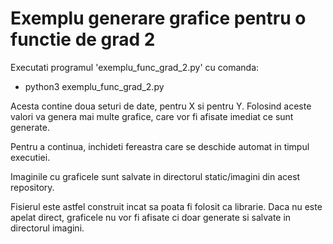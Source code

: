 Exemplu generare grafice pentru o functie de grad 2
===

Executati programul 'exemplu_func_grad_2.py' cu comanda:

* python3 exemplu_func_grad_2.py

Acesta contine doua seturi de date, pentru X si pentru Y.
Folosind aceste valori va genera mai multe grafice, care vor fi
afisate imediat ce sunt generate.

Pentru a continua, inchideti fereastra care se deschide automat
in timpul executiei.

Imaginile cu graficele sunt salvate in directorul static/imagini din 
acest repository.


Fisierul este astfel construit incat sa poata fi folosit ca librarie.
Daca nu este apelat direct, graficele nu vor fi afisate ci doar generate
si salvate in directorul imagini.


